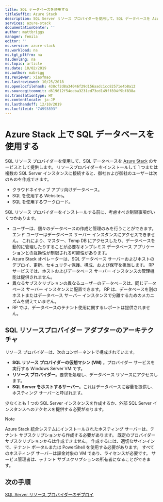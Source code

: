 ```yaml
---
title: SQL データベースを使用する
titleSuffix: Azure Stack
description: SQL Server リソース プロバイダーを使用して、SQL データベースを Azure Stack 上のサービスとして提供する方法を説明します。
services: azure-stack
documentationCenter: ''
author: mattbriggs
manager: femila
editor: ''
ms.service: azure-stack
ms.workload: na
ms.tgt_pltfrm: na
ms.devlang: na
ms.topic: article
ms.date: 10/02/2019
ms.author: mabrigg
ms.reviewer: xiaofmao
ms.lastreviewed: 10/25/2018
ms.openlocfilehash: 438cf2d8a34046f29d156aadc1cc82571e4b8a12
ms.sourcegitcommit: d619612f54eeba3231ed73ed149ff894f9bf838a
ms.translationtype: HT
ms.contentlocale: ja-JP
ms.lasthandoff: 12/10/2019
ms.locfileid: "74993893"
---
```

# <a name="use-sql-databases-on-azure-stack"></a>Azure Stack 上で SQL データベースを使用する

SQL リソース プロバイダーを使用して、SQL データベースを [Azure Stack](azure-stack-overview.md) のサービスとして提供します。 リソースプロバイダーをインストールして 1 つまたは複数の SQL Server インスタンスに接続すると、御社および御社のユーザーは次のものを作成できます。

- クラウドネイティブ アプリ向けデータベース。
- SQL を使用する Websites。
- SQL を使用するワークロード。

SQL リソース プロバイダーをインストールする前に、考慮すべき制限事項がいくつかあります。

- ユーザーは、個々のデータベースの作成と管理のみを行うことができます。 エンド ユーザーはデータベース サーバー インスタンスにアクセスできません。 これにより、マスター、Temp DB にアクセスしたり、データベースを動的に管理したりすることが必要なオンプレミス データベース アプリケーションとの互換性が制限される可能性があります。
- Azure Stack オペレーターは、SQL データベース サーバーおよびホストのデプロイ、更新、セキュリティ保護、構成、および保守を担当します。 RP サービスでは、ホストおよびデータベース サーバー インスタンスの管理機能は提供されません。 
- 異なるサブスクリプションの異なるユーザーのデータベースは、同じデータベース サーバー インスタンスに配置できます。 RP は、データベースを別のホストまたはデータベース サーバー インスタンスで分離するためのメカニズムを備えていません。
- RP では、データベースのテナント使用に関するレポートは提供されません。

## <a name="sql-resource-provider-adapter-architecture"></a>SQL リソースプロバイダー アダプターのアーキテクチャ

リソース プロバイダーは、次のコンポーネントで構成されています。

- **SQL リソース プロバイダーの仮想マシン (VM)** 。プロバイダー サービスを実行する Windows Server VM です。
- **リソース プロバイダー**。要求を処理し、データベース リソースにアクセスします。
- **SQL Server をホストするサーバー**。これはデータベースに容量を提供し、ホスティング サーバーと呼ばれます。

少なくとも 1 つの SQL Server インスタンスを作成するか、外部 SQL Server インスタンスへのアクセスを提供する必要があります。

> [!NOTE]
> Azure Stack 統合システムにインストールされたホスティング サーバーは、テナント サブスクリプションから作成する必要があります。 既定のプロバイダー サブスクリプションからは作成できません。 作成するには、適切なサインインで、テナント ポータルまたは PowerShell を使用する必要があります。 すべてのホスティング サーバーは課金対象の VM であり、ライセンスが必要です。 サービス管理者は、テナント サブスクリプションの所有者になることができます。

## <a name="next-steps"></a>次の手順

[SQL Server リソース プロバイダーのデプロイ](azure-stack-sql-resource-provider-deploy.md)
